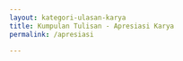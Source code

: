 ```yaml
---
layout: kategori-ulasan-karya
title: Kumpulan Tulisan - Apresiasi Karya
permalink: /apresiasi

---
```

